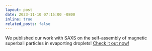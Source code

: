 ```yaml
---
layout: post
date: 2023-11-10 07:15:00 -0800
inline: true
related_posts: false
---
```


We published our work with SAXS on the self-assembly of magnetic superball particles in evaporting droplets! 
[Check it out now!](https://doi.org/10.1088/2515-7639/ad08d3 "Droplet-based assembly of magnetic superballs")
